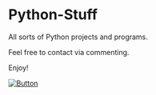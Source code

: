 # Python-Stuff
All sorts of Python projects and programs.

Feel free to contact via commenting.

Enjoy!

[![Button]][Link]
<!----------------------------------------------------------------------------->
[Link]: # "https://github.com/AngusAU293/Python-Stuff/blob/main/LICENSE"
<!---------------------------------[ Buttons ]--------------------------------->
[Button]: https://img.shields.io/github/license/AngusAU293/Python-Stuff?color=blue&label=LICENSE&style=for-the-badge
